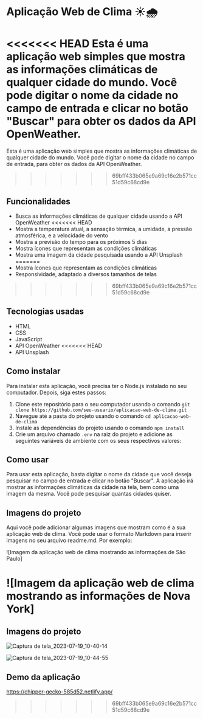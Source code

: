 # Aplicação Web de Clima ☀️🌧️

<<<<<<< HEAD
Esta é uma aplicação web simples que mostra as informações climáticas de qualquer cidade do mundo. Você pode digitar o nome da cidade no campo de entrada e clicar no botão "Buscar" para obter os dados da API OpenWeather.
=======
Esta é uma aplicação web simples que mostra as informações climáticas de qualquer cidade do mundo. Você pode digitar o nome da cidade no campo de entrada, para obter os dados da API OpenWeather.
>>>>>>> 69bff433b065e9a69c16e2b571cc51d59c68cd9e

## Funcionalidades

- Busca as informações climáticas de qualquer cidade usando a API OpenWeather
<<<<<<< HEAD
- Mostra a temperatura atual, a sensação térmica, a umidade, a pressão atmosférica, e a velocidade do vento
- Mostra a previsão do tempo para os próximos 5 dias
- Mostra ícones que representam as condições climáticas
- Mostra uma imagem da cidade pesquisada usando a API Unsplash
=======
- Mostra ícones que representam as condições climáticas
- Responsividade, adaptado a diversos tamanhos de telas
>>>>>>> 69bff433b065e9a69c16e2b571cc51d59c68cd9e

## Tecnologias usadas

- HTML
- CSS
- JavaScript
- API OpenWeather
<<<<<<< HEAD
- API Unsplash

## Como instalar

Para instalar esta aplicação, você precisa ter o Node.js instalado no seu computador. Depois, siga estes passos:

1. Clone este repositório para o seu computador usando o comando `git clone https://github.com/seu-usuario/aplicacao-web-de-clima.git`
2. Navegue até a pasta do projeto usando o comando `cd aplicacao-web-de-clima`
3. Instale as dependências do projeto usando o comando `npm install`
4. Crie um arquivo chamado `.env` na raiz do projeto e adicione as seguintes variáveis de ambiente com os seus respectivos valores:



## Como usar

Para usar esta aplicação, basta digitar o nome da cidade que você deseja pesquisar no campo de entrada e clicar no botão "Buscar". A aplicação irá mostrar as informações climáticas da cidade na tela, bem como uma imagem da mesma. Você pode pesquisar quantas cidades quiser.

## Imagens do projeto

Aqui você pode adicionar algumas imagens que mostram como é a sua aplicação web de clima. Você pode usar o formato Markdown para inserir imagens no seu arquivo readme.md. Por exemplo:

![Imagem da aplicação web de clima mostrando as informações de São Paulo]

![Imagem da aplicação web de clima mostrando as informações de Nova York]
=======

## Imagens do projeto

![Captura de tela_2023-07-19_10-40-14](https://github.com/Carlos-000/Weather/assets/139983395/2002f2d1-9d12-47e2-926a-5978647a4920)

![Captura de tela_2023-07-19_10-44-55](https://github.com/Carlos-000/Weather/assets/139983395/d8079033-acb7-4c41-8105-726ee9d5ca52)

## Demo da aplicação

https://chipper-gecko-585d52.netlify.app/
>>>>>>> 69bff433b065e9a69c16e2b571cc51d59c68cd9e
